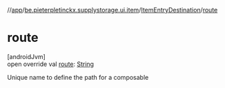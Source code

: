 //[app](../../../index.md)/[be.pieterpletinckx.supplystorage.ui.item](../index.md)/[ItemEntryDestination](index.md)/[route](route.md)

# route

[androidJvm]\
open override val [route](route.md): [String](https://kotlinlang.org/api/latest/jvm/stdlib/kotlin/-string/index.html)

Unique name to define the path for a composable
